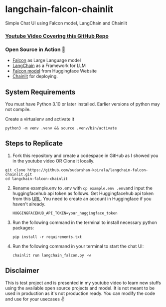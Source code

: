 # langchain-falcon-chainlit
Simple Chat UI using Falcon model, LangChain and Chainlit

### [Youtube Video Covering this GitHub Repo](https://youtu.be/gnyUUY8X-G4)

### Open Source in Action 🚀
- [Falcon](https://falconllm.tii.ae/) as Large Language model
- [LangChain](https://python.langchain.com/en/latest/modules/models/llms/integrations/huggingface_hub.html) as a Framework for LLM
- [Falcon model](https://huggingface.co/tiiuae/falcon-7b-instruct) from Huggingface Website
- [Chainlit](https://docs.chainlit.io/langchain) for deploying.

## System Requirements

You must have Python 3.10 or later installed. Earlier versions of python may not compile.

Create a virtualenv and activate it
   ```
   python3 -m venv .venv && source .venv/bin/activate
   ```

## Steps to Replicate 

1. Fork this repository and create a codespace in GitHub as I showed you in the youtube video OR Clone it locally.
```
git clone https://github.com/sudarshan-koirala/langchain-falcon-chainlit.git
cd langchain-falcon-chainlit
```

2. Rename example.env to .env with `cp example.env .env`and input the huggingfacehub api token as follows. Get Huggingfacehub api token from this [URL](https://huggingface.co/settings/tokens). You need to create an account in Huggingface if you haven't already.
   ```
   HUGGINGFACEHUB_API_TOKEN=your_huggingface_token
   ```

3. Run the following command in the terminal to install necessary python packages:
   ```
   pip install -r requirements.txt
   ```

4. Run the following command in your terminal to start the chat UI:
   ```
   chainlit run langchain_falcon.py -w
   ```

## Disclaimer
This is test project and is presented in my youtube video to learn new stuffs using the available open source projects and model. It is not meant to be used in production as it's not production ready. You can modify the code and use for your usecases ✌️
